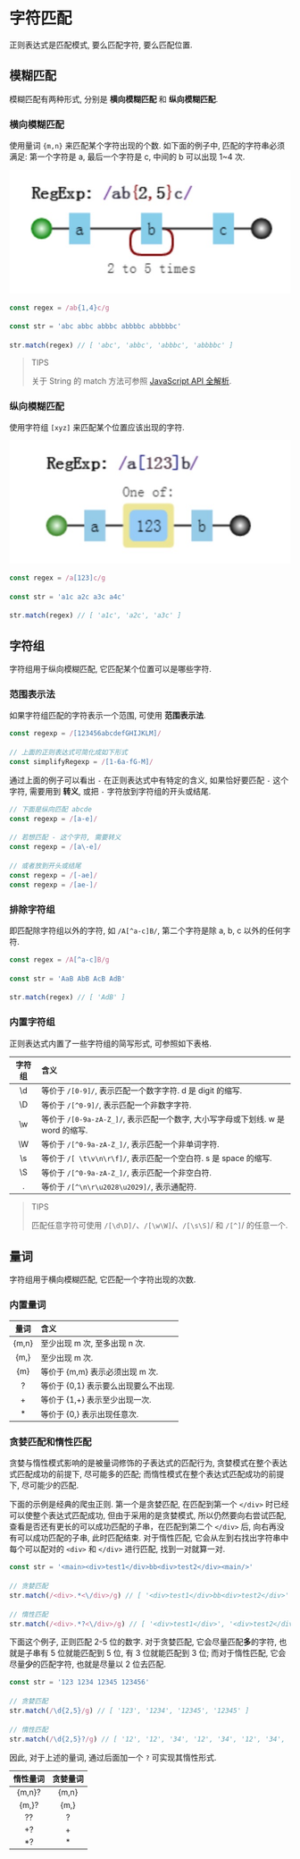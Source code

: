 # 字符匹配

正则表达式是匹配模式, 要么匹配字符, 要么匹配位置.

## 模糊匹配

模糊匹配有两种形式, 分别是 **横向模糊匹配** 和 **纵向模糊匹配**.

### 横向模糊匹配

使用量词 `{m,n}` 来匹配某个字符出现的个数. 如下面的例子中, 匹配的字符串必须满足: 第一个字符是 a, 最后一个字符是 c, 中间的 b 可以出现 1~4 次.

![横向匹配](../images/横向匹配.jpg)

```js
const regex = /ab{1,4}c/g

const str = 'abc abbc abbbc abbbbc abbbbbc'

str.match(regex) // [ 'abc', 'abbc', 'abbbc', 'abbbbc' ]
```

> TIPS
>
> 关于 String 的 match 方法可参照 [JavaScript API 全解析](https://js.yanceyleo.com/ES/String/match).

### 纵向模糊匹配

使用字符组 `[xyz]` 来匹配某个位置应该出现的字符.

![纵向匹配](../images/纵向匹配.jpg)

```js
const regex = /a[123]c/g

const str = 'a1c a2c a3c a4c'

str.match(regex) // [ 'a1c', 'a2c', 'a3c' ]
```

## 字符组

字符组用于纵向模糊匹配, 它匹配某个位置可以是哪些字符.

### 范围表示法

如果字符组匹配的字符表示一个范围, 可使用 **范围表示法**.

```js
const regexp = /[123456abcdefGHIJKLM]/

// 上面的正则表达式可简化成如下形式
const simplifyRegexp = /[1-6a-fG-M]/
```

通过上面的例子可以看出 `-` 在正则表达式中有特定的含义, 如果恰好要匹配 `-` 这个字符, 需要用到 **转义**, 或把 `-` 字符放到字符组的开头或结尾.

```js
// 下面是纵向匹配 abcde
const regexp = /[a-e]/

// 若想匹配 - 这个字符, 需要转义
const regexp = /[a\-e]/

// 或者放到开头或结尾
const regexp = /[-ae]/
const regexp = /[ae-]/
```

### 排除字符组

即匹配除字符组以外的字符, 如 `/A[^a-c]B/`, 第二个字符是除 a, b, c 以外的任何字符.

```js
const regex = /A[^a-c]B/g

const str = 'AaB AbB AcB AdB'

str.match(regex) // [ 'AdB' ]
```

### 内置字符组

正则表达式内置了一些字符组的简写形式, 可参照如下表格.

| 字符组 | 含义                                                                             |
| :----: | :------------------------------------------------------------------------------- |
|   \d   | 等价于 `/[0-9]/`, 表示匹配一个数字字符. d 是 digit 的缩写.                       |
|   \D   | 等价于 `/[^0-9]/`, 表示匹配一个非数字字符.                                       |
|   \w   | 等价于 `/[0-9a-zA-Z_]/`, 表示匹配一个数字, 大小写字母或下划线. w 是 word 的缩写. |
|   \W   | 等价于 `/[^0-9a-zA-Z_]/`, 表示匹配一个非单词字符.                                |
|   \s   | 等价于 `/[ \t\v\n\r\f]/`, 表示匹配一个空白符. s 是 space 的缩写.                 |
|   \S   | 等价于 `/[^0-9a-zA-Z_]/`, 表示匹配一个非空白符.                                  |
|   .    | 等价于 `/[^\n\r\u2028\u2029]/`, 表示通配符.                                      |

> TIPS
>
> 匹配任意字符可使用 `/[\d\D]/`、`/[\w\W]`/、`/[\s\S]`/ 和 `/[^]`/ 的任意一个.

## 量词

字符组用于横向模糊匹配, 它匹配一个字符出现的次数.

### 内置量词

| 量词  | 含义                                 |
| :---: | :----------------------------------- |
| {m,n} | 至少出现 m 次, 至多出现 n 次.        |
| {m,}  | 至少出现 m 次.                       |
|  {m}  | 等价于 {m,m} 表示必须出现 m 次.      |
|   ?   | 等价于 {0,1} 表示要么出现要么不出现. |
|   +   | 等价于 {1,+} 表示至少出现一次.       |
|  \*   | 等价于 {0,} 表示出现任意次.          |

### 贪婪匹配和惰性匹配

贪婪与惰性模式影响的是被量词修饰的子表达式的匹配行为, 贪婪模式在整个表达式匹配成功的前提下, 尽可能多的匹配; 而惰性模式在整个表达式匹配成功的前提下, 尽可能少的匹配.

下面的示例是经典的爬虫正则. 第一个是贪婪匹配, 在匹配到第一个 `</div>` 时已经可以使整个表达式匹配成功, 但由于采用的是贪婪模式, 所以仍然要向右尝试匹配, 查看是否还有更长的可以成功匹配的子串，在匹配到第二个 `</div>` 后, 向右再没有可以成功匹配的子串, 此时匹配结束. 对于惰性匹配, 它会从左到右找出字符串中每个可以配对的 `<div>` 和 `</div>` 进行匹配, 找到一对就算一对.

```js
const str = '<main><div>test1</div>bb<div>test2</div><main/>'

// 贪婪匹配
str.match(/<div>.*<\/div>/g) // [ '<div>test1</div>bb<div>test2</div>' ]

// 惰性匹配
str.match(/<div>.*?<\/div>/g) // [ '<div>test1</div>', '<div>test2</div>' ]
```

下面这个例子, 正则匹配 2-5 位的数字. 对于贪婪匹配, 它会尽量匹配**多**的字符, 也就是子串有 5 位就能匹配到 5 位, 有 3 位就能匹配到 3 位; 而对于惰性匹配, 它会尽量**少**的匹配字符, 也就是尽量以 2 位去匹配.

```js
const str = '123 1234 12345 123456'

// 贪婪匹配
str.match(/\d{2,5}/g) // [ '123', '1234', '12345', '12345' ]

// 惰性匹配
str.match(/\d{2,5}?/g) // [ '12', '12', '34', '12', '34', '12', '34', '56' ]
```

因此, 对于上述的量词, 通过后面加一个 `?` 可实现其惰性形式.

| 惰性量词 | 贪婪量词 |
| :------: | :------: |
|  {m,n}?  |  {m,n}   |
|  {m,}?   |   {m,}   |
|    ??    |    ?     |
|    +?    |    +     |
|   \*?    |    \*    |
